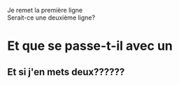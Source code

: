 Je remet la première ligne</br>
Serait-ce une deuxième ligne?
# Et que se passe-t-il avec un #
## Et si j'en mets deux??????
